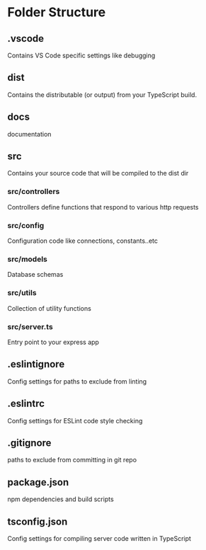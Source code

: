 # Folder Structure

## .vscode

Contains VS Code specific settings like debugging

## dist

Contains the distributable (or output) from your TypeScript build.

## docs

documentation

## src

Contains your source code that will be compiled to the dist dir

### src/controllers

Controllers define functions that respond to various http requests

### src/config

Configuration code like connections, constants..etc

### src/models

Database schemas

### src/utils

Collection of utility functions

### src/server.ts

Entry point to your express app

## .eslintignore

Config settings for paths to exclude from linting

## .eslintrc

Config settings for ESLint code style checking

## .gitignore

paths to exclude from committing in git repo

## package.json

npm dependencies and build scripts

## tsconfig.json

Config settings for compiling server code written in TypeScript
